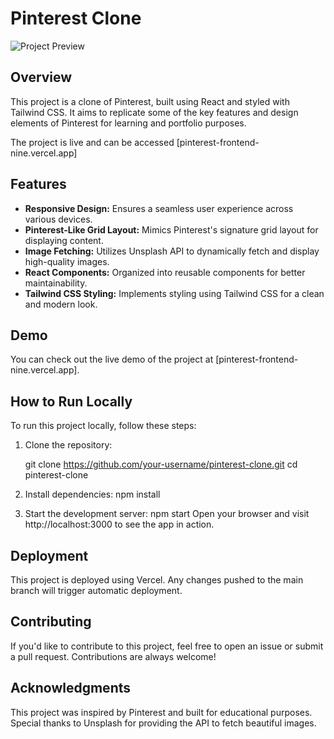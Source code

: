 # Pinterest Clone

![Project Preview](url-to-your-project-preview-image.png)

## Overview

This project is a clone of Pinterest, built using React and styled with Tailwind CSS. It aims to replicate some of the key features and design elements of Pinterest for learning and portfolio purposes.

The project is live and can be accessed [pinterest-frontend-nine.vercel.app]

## Features

- **Responsive Design:** Ensures a seamless user experience across various devices.
- **Pinterest-Like Grid Layout:** Mimics Pinterest's signature grid layout for displaying content.
- **Image Fetching:** Utilizes Unsplash API to dynamically fetch and display high-quality images.
- **React Components:** Organized into reusable components for better maintainability.
- **Tailwind CSS Styling:** Implements styling using Tailwind CSS for a clean and modern look.

## Demo

You can check out the live demo of the project at [pinterest-frontend-nine.vercel.app].

## How to Run Locally

To run this project locally, follow these steps:

1. Clone the repository:

   git clone https://github.com/your-username/pinterest-clone.git
   cd pinterest-clone

2. Install dependencies:
   npm install

3. Start the development server:
   npm start
   Open your browser and visit http://localhost:3000 to see the app in action.

## Deployment

This project is deployed using Vercel. Any changes pushed to the main branch will trigger automatic deployment.

## Contributing

If you'd like to contribute to this project, feel free to open an issue or submit a pull request. Contributions are always welcome!

## Acknowledgments

This project was inspired by Pinterest and built for educational purposes.
Special thanks to Unsplash for providing the API to fetch beautiful images.